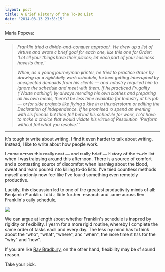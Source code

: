 ```yaml
---
layout: post
title: A Brief History of the To-Do List
date: '2014-03-13 23:33:15'
---
```


<p>Maria Popova:</p>

<hr />

<blockquote>
  <p><em>Franklin tried a divide-and-conquer approach. He drew up a list of virtues and wrote a brief goal for each one, like this one for Order: ‘Let all your things have their places; let each part of your business have its time.’</em></p>
  
  <p><em>When, as a young journeyman printer, he tried to practice Order by drawing up a rigid daily work schedule, he kept getting interrupted by unexpected demands from his clients — and Industry required him to ignore the schedule and meet with them. If he practiced Frugality (‘Waste nothing’) by always mending his own clothes and preparing all his own meals, there’d be less time available for Industry at his job — or for side projects like flying a kite in a thunderstorm or editing the Declaration of Independence. If he promised to spend an evening with his friends but then fell behind his schedule for work, he’d have to make a choice that would violate his virtue of Resolution: ‘Perform without fail what you resolve.’”</em></p>
</blockquote>

<hr />

<p>It's tough to write about writing. I find it even harder to talk about writing. Instead, I like to write about how people work. </p>

<p>I came across this really neat — and really brief — history of the to-do list when I was traipsing around this afternoon. There is a source of comfort and a contrasting source of discomfort when learning about the blood, sweat and tears poured into killing to-do lists. I've tried countless methods myself and only now feel like I've found something even remotely productive.</p>

<p>Luckily, this discussion led to one of the greatest productivity minds of all: Benjamin Franklin. I did a little further research and came across Ben Franklin's daily schedule. </p><img src="http://localhost:8888/wp.thenewsprint.co/wp-content/uploads/2014/03/strenuousschedule.jpg" /><p>We can argue at length about whether Franklin's schedule is inspired by rigidity or flexibility. I yearn for a more rigid routine, whereby I complete the same order of tasks each and every day. The less my mind has to think about the "who", "what", "where", and "when", the more time it has for the "why" and "how". </p>

<p>If you are like <a href="http://www.brainpickings.org/index.php/2012/11/20/daily-routines-writers/">Ray Bradbury</a>, on the other hand, flexibility may be of sound reason.</p>

<p>Take your pick.</p>